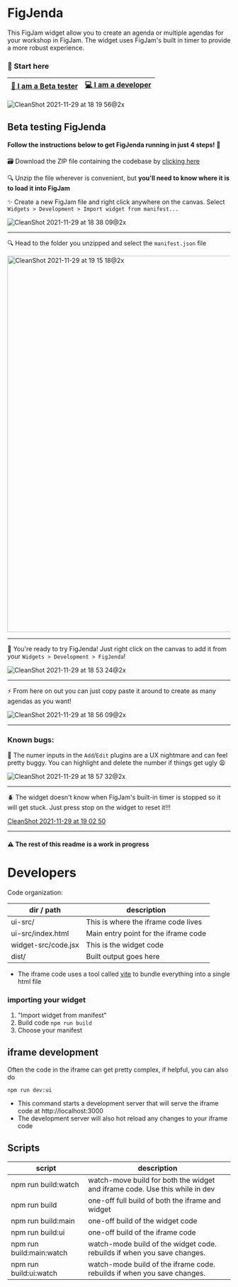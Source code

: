 # FigJenda

This FigJam widget allow you to create an agenda or multiple agendas for your workshop in FigJam. 
The widget uses FigJam's built in timer to provide a more robust experience.

### 🏁 Start here

| [🧪 I am a Beta tester](https://github.com/sekeidesign/figjenda#beta-testing-figjenda) |  [💻 I am a developer](https://github.com/sekeidesign/figjenda/blob/main/README.md#developers) |
|-----------------------|----------------------|

![CleanShot 2021-11-29 at 18 19 56@2x](https://user-images.githubusercontent.com/59372630/143958102-e877ecf7-a477-4784-8b5f-56e359df1d04.png)




## Beta testing FigJenda
#### Follow the instructions below to get FigJenda running in just 4 steps! 🚀

🗃 Download the ZIP file containing the codebase by [clicking here](https://github.com/sekeidesign/figjenda/archive/refs/heads/main.zip)

🔍 Unzip the file wherever is convenient, but **you'll need to know where it is to load it into FigJam**

✨ Create a new FigJam file and right click anywhere on the canvas. Select `Widgets > Development > Import widget from manifest...` 

![CleanShot 2021-11-29 at 18 38 09@2x](https://user-images.githubusercontent.com/59372630/143959765-8c12c507-c144-4a02-9579-7eb35191f6fb.png)

---

🔍 Head to the folder you unzipped and select the `manifest.json` file 

<img width="850" alt="CleanShot 2021-11-29 at 19 15 18@2x" src="https://user-images.githubusercontent.com/59372630/143962839-0bae2d1f-1f79-4e02-bf61-134a66c2d0e2.png">

---

🚀 You're ready to try FigJenda! Just right click on the canvas to add it from your `Widgets > Development > FigJenda`! 

![CleanShot 2021-11-29 at 18 53 24@2x](https://user-images.githubusercontent.com/59372630/143961187-55ba1982-9223-4080-b2c0-50ebab6419e7.png)

---

⚡️ From here on out you can just copy paste it around to create as many agendas as you want!

![CleanShot 2021-11-29 at 18 56 09@2x](https://user-images.githubusercontent.com/59372630/143961194-6d83c374-2f3d-4a19-8d2f-75b55586610a.png)

---

### Known bugs:
🐛 The numer inputs in the `Add`/`Edit` plugins are a UX nightmare and can feel pretty buggy. You can highlight and delete the number if things get ugly 😩

![CleanShot 2021-11-29 at 18 57 32@2x](https://user-images.githubusercontent.com/59372630/143961443-20d043ab-2006-44cd-b4da-73841b4005cd.png)

---

🪲 The widget doesn't know when FigJam's built-in timer is stopped so it will get stuck. Just press stop on the widget to reset it!!!

[CleanShot 2021-11-29 at 19 02 50](https://user-images.githubusercontent.com/59372630/143961944-27e3acdc-1522-40bc-a3bf-1f099b40c7ef.gif)





---
#### ⚠️ The rest of this readme is a work in progress
# Developers

Code organization:

| dir / path           | description                          |
| -------------------- | ------------------------------------ |
| ui-src/              | This is where the iframe code lives  |
| ui-src/index.html    | Main entry point for the iframe code |
| widget-src/code.jsx  | This is the widget code              |
| dist/                | Built output goes here               |

- The iframe code uses a tool called [vite](https://vitejs.dev/) to bundle everything into a single html file


### importing your widget
1. "Import widget from manifest"
2. Build code `npm run build`
3. Choose your manifest

## iframe development

Often the code in the iframe can get pretty complex, if helpful, you can also do

```
npm run dev:ui
```

- This command starts a development server that will serve the iframe code at http://localhost:3000
- The development server will also hot reload any changes to your iframe code


## Scripts

| script                   | description                                                             |
| ------------------------ | ----------------------------------------------------------------------- |
| npm run build:watch      | watch-move build for both the widget and iframe code. Use this while in dev |
| npm run build            | one-off full build of both the iframe and widget                        |
| npm run build:main       | one-off build of the widget code                                        |
| npm run build:ui         | one-off build of the iframe code                                        |
| npm run build:main:watch | watch-mode build of the widget code. rebuilds if when you save changes. |
| npm run build:ui:watch   | watch-mode build of the iframe code. rebuilds if when you save changes. |

